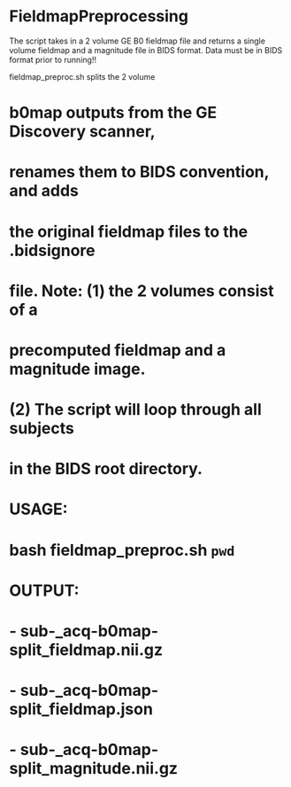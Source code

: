 # FieldmapPreprocessing
The script takes in a 2 volume GE B0 fieldmap file and returns a single volume fieldmap and a magnitude file in BIDS format. Data must be in BIDS format prior to running!!

fieldmap_preproc.sh splits the 2 volume 
# b0map outputs from the GE Discovery scanner,
# renames them to BIDS convention, and adds
# the original fieldmap files to the .bidsignore
# file. Note: (1) the 2 volumes consist of a 
# precomputed fieldmap and a magnitude image.
# (2) The script will loop through all subjects 
# in the BIDS root directory.
#
# USAGE:
# bash fieldmap_preproc.sh <BIDS root directory> `pwd`
#
# OUTPUT:
# - sub-<subjectid>_acq-b0map-split_fieldmap.nii.gz
# - sub-<subjectid>_acq-b0map-split_fieldmap.json
# - sub-<subjectid>_acq-b0map-split_magnitude.nii.gz
